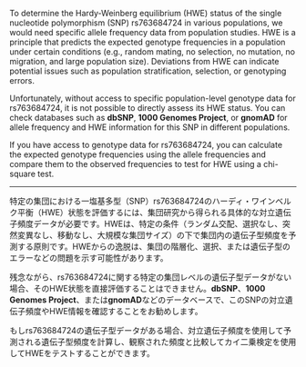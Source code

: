 To determine the Hardy-Weinberg equilibrium (HWE) status of the single nucleotide polymorphism (SNP) rs763684724 in various populations, we would need specific allele frequency data from population studies. HWE is a principle that predicts the expected genotype frequencies in a population under certain conditions (e.g., random mating, no selection, no mutation, no migration, and large population size). Deviations from HWE can indicate potential issues such as population stratification, selection, or genotyping errors.

Unfortunately, without access to specific population-level genotype data for rs763684724, it is not possible to directly assess its HWE status. You can check databases such as **dbSNP**, **1000 Genomes Project**, or **gnomAD** for allele frequency and HWE information for this SNP in different populations.

If you have access to genotype data for rs763684724, you can calculate the expected genotype frequencies using the allele frequencies and compare them to the observed frequencies to test for HWE using a chi-square test.

---

特定の集団における一塩基多型（SNP）rs763684724のハーディ・ワインベルク平衡（HWE）状態を評価するには、集団研究から得られる具体的な対立遺伝子頻度データが必要です。HWEは、特定の条件（ランダム交配、選択なし、突然変異なし、移動なし、大規模な集団サイズ）の下で集団内の遺伝子型頻度を予測する原則です。HWEからの逸脱は、集団の階層化、選択、または遺伝子型のエラーなどの問題を示す可能性があります。

残念ながら、rs763684724に関する特定の集団レベルの遺伝子型データがない場合、そのHWE状態を直接評価することはできません。**dbSNP**、**1000 Genomes Project**、または**gnomAD**などのデータベースで、このSNPの対立遺伝子頻度やHWE情報を確認することをお勧めします。

もしrs763684724の遺伝子型データがある場合、対立遺伝子頻度を使用して予測される遺伝子型頻度を計算し、観察された頻度と比較してカイ二乗検定を使用してHWEをテストすることができます。